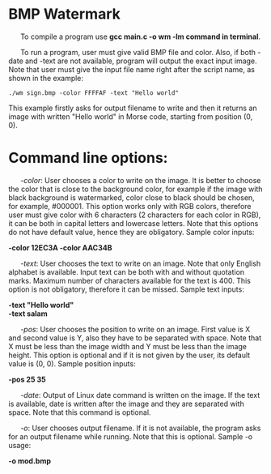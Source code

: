# BMP Watermark
&nbsp;&nbsp;&nbsp;&nbsp;&nbsp;&nbsp;To compile a program use **gcc main.c -o wm -lm command in terminal**.

&nbsp;&nbsp;&nbsp;&nbsp;&nbsp;&nbsp;To run a program, user must give valid BMP file and color. Also, if both -date and -text are not
available, program will output the exact input image. Note that user must give the input file name
right after the script name, as shown in the example:
```
./wm sign.bmp -color FFFFAF -text "Hello world"
```
This example firstly asks for output filename to write and then it returns an image with written
"Hello world" in Morse code, starting from position (0, 0).  


# Command line options:  
&nbsp;&nbsp;&nbsp;&nbsp;&nbsp;&nbsp;*-color*: User chooses a color to write on the image. It is better to choose the color that is close
to the background color, for example if the image with black background is watermarked, color
close to black should be chosen, for example, #000001. This option works only with RGB colors,
therefore user must give color with 6 characters (2 characters for each color in RGB), it can be
both in capital letters and lowercase letters. Note that this options do not have default value, hence
they are obligatory. Sample color inputs:

**-color 12EC3A  -color AAC34B**

&nbsp;&nbsp;&nbsp;&nbsp;&nbsp;&nbsp;*-text*: User chooses the text to write on an image. Note that only English alphabet is available.
Input text can be both with and without quotation marks. Maximum number of characters available
for the text is 400. This option is not obligatory, therefore it can be missed. Sample text inputs:  

**-text "Hello world"**  
**-text salam**  

&nbsp;&nbsp;&nbsp;&nbsp;&nbsp;&nbsp;*-pos*: User chooses the position to write on an image. First value is X and second value is Y,
also they have to be separated with space. Note that X must be less than the image width and Y
must be less than the image height. This option is optional and if it is not given by the user, its
default value is (0, 0). Sample position inputs:  

**-pos 25 35**  

&nbsp;&nbsp;&nbsp;&nbsp;&nbsp;&nbsp;*-date*: Output of Linux date command is written on the image. If the text is available, date is
written after the image and they are separated with space. Note that this command is optional.  

&nbsp;&nbsp;&nbsp;&nbsp;&nbsp;&nbsp;*-o*: User chooses output filename. If it is not available, the program asks for an output filename
while running. Note that this is optional. Sample -o usage:

**-o mod.bmp**
